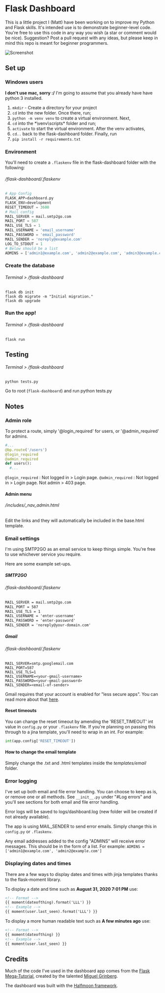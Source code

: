 # Flask Dashboard
This is a little project I (Matt) have been working on to improve my Python and Flask skills. It's intended use is to demonstrate beginner-level code. You're free to use this code in any way you wish (a star or comment would be nice). Suggestion? Post a pull request with any ideas, but please keep in mind this repo is meant for beginner programmers.

![Screenshot](https://github.com/Wave-Connect/flask-dashboard/blob/master/screenshot.png)

## Set up

### Windows users
**I don't use mac, sorry :/**
I'm going to assume that you already have have python 3 installed.

1. `mkdir` - Create a directory for your project
2. `cd` into the new folder. Once there, run;
3. `python -m venv venv` to create a virtual environment. Next,
4. `cd` into the *\venv\scripts\* folder and run;
5. `activate` to start the virtual environment. After the venv activates,
6. `cd..` back to the flask-dashboard folder. Finally, run
7. `pip install -r requirements.txt`

### Environment
You'll need to create a `.flaskenv` file in the flask-dashboard folder with the following:

###### */flask-dashboard/.flaskenv*
```python
# App Config
FLASK_APP=dashboard.py
FLASK_ENV=development
RESET_TIMEOUT = 3600
# Mail config
MAIL_SERVER = mail.smtp2go.com
MAIL_PORT = 587
MAIL_USE_TLS = 1
MAIL_USERNAME = 'email_username'
MAIL_PASSWORD = 'email_password'
MAIL_SENDER = 'noreply@example.com'
LOG_TO_STDOUT = 1
# Below should be a list
ADMINS = ['admin1@example.com', 'admin2@example.com', 'admin3@example.com']
```

### Create the database
###### Terminal > */flask-dashboard*
```shell
flask db init
flask db migrate -m "Initial migration."
flask db upgrade
```

### Run the app!
###### Terminal > */flask-dashboard*
```shell
flask run
```

## Testing
###### Terminal > */flask-dashboard*
```shell
python tests.py
```
Go to root (`flask-dashboard`) and run python tests.py

## Notes

### Admin role
To protect a route, simply '@login_required' for users, or '@admin_required' for admins.

```python
#...
@bp.route('/users')
@login_required
@admin_required
def users():
  #...
```
`@login_required` : Not logged in > Login page.
`@admin_required` : Not logged in > Login page. Not admin > 403 page.


#### Admin menu
###### */includes/_nav_admin.html*
Edit the links and they will automatically be included in the base.html template.


### Email settings
I'm using SMTP2GO as an email service to keep things simple. You're free to use whichever service you require.

Here are some example set-ups.

##### SMTP2GO
###### */flask-dashboard/.flaskenv*
```html
MAIL_SERVER = mail.smtp2go.com
MAIL_PORT = 587
MAIL_USE_TLS = 1
MAIL_USERNAME = 'enter-username'
MAIL_PASSWORD = 'enter-password'
MAIL_SENDER = 'noreply@your-domain.com'
```
##### Gmail
###### */flask-dashboard/.flaskenv*
```shell
MAIL_SERVER=smtp.googlemail.com
MAIL_PORT=587
MAIL_USE_TLS=1
MAIL_USERNAME=<your-gmail-username>
MAIL_PASSWORD=<your-gmail-password>
MAIL_SENDER=<email-of-sender>
```
Gmail requires that your account is enabled for "less secure apps". You can read more about that [here](https://support.google.com/accounts/answer/6010255?hl=en).

#### Reset timeouts
You can change the reset timeout by amending the 'RESET_TIMEOUT' int value in `config.py` or your `.flaskenv` file. If you're planning on passing this through to a jina template, you'll need to wrap in an int. For example:
```python
int(app.config['RESET_TIMEOUT'])
```
#### How to change the email template
Simply change the .txt and .html templates inside the *templates/email* folder.

### Error logging
I've set up both email and file error handling. You can choose to keep as is, or remove one or all methods. See `__init__.py` under "#Log errors" and you'll see sections for both email and file error handling.

Error logs will be saved to logs/dashboard.log (new folder will be created if not already available).

The app is using MAIL_SENDER to send error emails. Simply change this in `config.py` or `.flaskenv`.

Any email addresses added to the config "ADMINS" will receive error messages. This should be in the form of a list. For example: `ADMINS = ['admin1@example.com', 'admin2@example.com']`

### Displaying dates and times
There are a few ways to display dates and times with jinja templates thanks to the flask-moment library.

To display a date and time such as **August 31, 2020 7:01 PM** use:
```html
<!-- Format -->
{{ moment(dateofthing).format('LLL') }}
<!-- Example -->
{{ moment(user.last_seen).format('LLL') }}
```
To display a more human readable text such as **A few minutes ago** use:
```html
<!-- Format -->
{{ moment(dateofthing) }}
<!-- Example -->
{{ moment(user.last_seen) }}
```
## Credits
Much of the code I've used in the dashboard app comes from the [Flask Mega-Tutorial]([https://blog.miguelgrinberg.com/post/the-flask-mega-tutorial-part-i-hello-world](https://blog.miguelgrinberg.com/post/the-flask-mega-tutorial-part-i-hello-world)), created by the talented [Miguel Grinberg](https://blog.miguelgrinberg.com/post/about-me).

The dashboard was built with the [Halfmoon framework](https://www.gethalfmoon.com/docs/introduction/).
